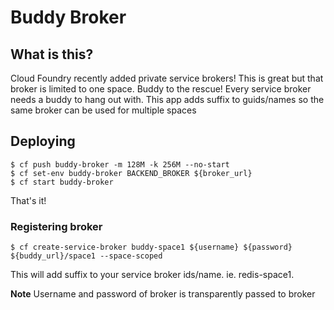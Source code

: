 # Buddy Broker

## What is this?

Cloud Foundry recently added private service brokers! This is great but that broker is limited to one space. Buddy to the rescue! Every service broker needs a buddy to hang out with. This app adds suffix to guids/names so the same broker can be used for multiple spaces

## Deploying

```
$ cf push buddy-broker -m 128M -k 256M --no-start
$ cf set-env buddy-broker BACKEND_BROKER ${broker_url}
$ cf start buddy-broker
```

That's it!

### Registering broker

```
$ cf create-service-broker buddy-space1 ${username} ${password} ${buddy_url}/space1 --space-scoped
```

This will add suffix to your service broker ids/name. ie. redis-space1.

**Note** Username and password of broker is transparently passed to broker
